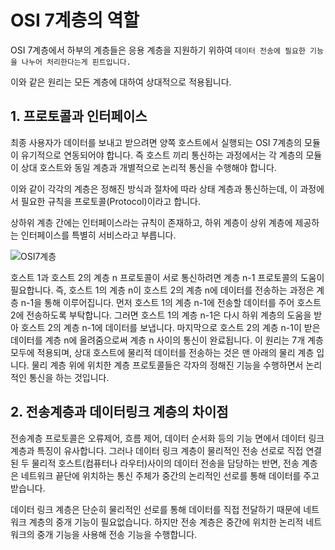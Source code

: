 # OSI 7계층의 역할

OSI 7계층에서 하부의 계층들은 응용 계층을 지원하기 위하여 `데이터 전송에 필요한 기능을 나누어 처리한다는게 핀트입니다.`

이와 같은 원리는 모든 계층에 대하여 상대적으로 적용됩니다.

## 1. 프로토콜과 인터페이스

최종 사용자가 데이터를 보내고 받으려면 양쪽 호스트에서 실행되는 OSI 7계층의 모듈이 유기적으로 연동되어야 합니다. 
즉 호스트 끼리 통신하는 과정에서는 각 계층의 모듈이 상대 호스트와 동일 계층과 개별적으로 논리적 통신을 수행해야 합니다. 

이와 같이 각각의 계층은 정해진 방식과 절차에 따라 상태 계층과 통신하는데, 이 과정에서 필요한 규칙을 프로토콜(Protocol)이라고 합니다.

상하위 계층 간에는 인터페이스라는 규칙이 존재하고, 하위 계층이 상위 계층에 제공하는 인터페이스를 특별히 서비스라고 부릅니다. 

![OSI7계층](https://user-images.githubusercontent.com/22395934/124068802-2499fe00-da76-11eb-8690-eb2cd8dbecf8.png)

호스트 1과 호스트 2의 계층 n 프로토콜이 서로 통신하려면 계층 n-1 프로토콜의 도움이 필요합니다. 
즉, 호스트 1의 계층 n이 호스트 2의 계층 n에 데이터를 전송하는 과정은 계층 n-1을 통해 이루어집니다. 
먼저 호스트 1의 계층 n-1에 전송할 데이터를 주어 호스트 2에 전송하도록 부탁합니다. 
그러면 호스트 1의 계층 n-1은 다시 하위 계층의 도움을 받아 호스트 2의 계층 n-1에 데이터를 보냅니다. 
마지막으로 호스트 2의 계층 n-1이 받은 데이터를 계층 n에 올려줌으로써 계층 n 사이의 통신이 완료됩니다. 
이 원리는 7개 계층 모두에 적용되며, 상대 호스트에 물리적 데이터를 전송하는 것은 맨 아래의 물리 계층 입니다. 
물리 계층 위에 위치한 계층 프로토콜들은 각자의 정해진 기능을 수행하면서 논리적인 통신을 하는 것입니다.

## 2. 전송계층과 데이터링크 계층의 차이점

전송계층 프로토콜은 오류제어, 흐름 제어, 데이터 순서화 등의 기능 면에서 데이터 링크 계층과 특징이 유사합니다. 
그러나 데이터 링크 계층이 물리적인 전송 선로로 직접 연결된 두 물리적 호스트(컴퓨터나 라우터)사이의 데이터 전송을 담당하는 반면,
전송 계층은 네트워크 끝단에 위치하는 통신 주체가 중간의 논리적인 선로를 통해 데이터를 주고 받습니다.

데이터 링크 계층은 단순히 물리적인 선로를 통해 데이터를 직접 전달하기 때문에 네트워크 계층의 중개 기능이 필요없습니다. 하지만 전송 계층은 중간에 위치한
논리적 네트워크의 중개 기능을 사용해 전송 기능을 수행합니다.
